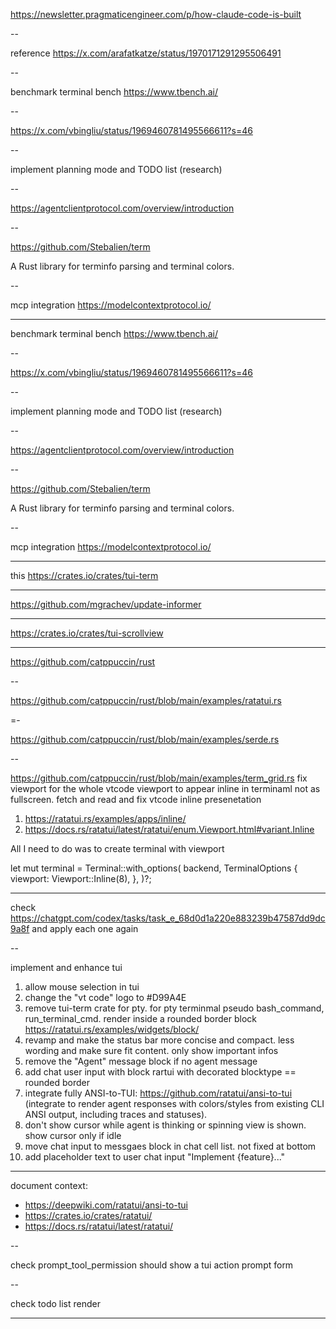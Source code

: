 https://newsletter.pragmaticengineer.com/p/how-claude-code-is-built

--

reference <https://x.com/arafatkatze/status/1970171291295506491>

--

benchmark terminal bench
<https://www.tbench.ai/>

--

<https://x.com/vbingliu/status/1969460781495566611?s=46>

--

implement planning mode and TODO list (research)

--

<https://agentclientprotocol.com/overview/introduction>

--

<https://github.com/Stebalien/term>

A Rust library for terminfo parsing and terminal colors.

--

mcp integration
<https://modelcontextprotocol.io/>

---

benchmark terminal bench
<https://www.tbench.ai/>

--

<https://x.com/vbingliu/status/1969460781495566611?s=46>

--

implement planning mode and TODO list (research)

--

<https://agentclientprotocol.com/overview/introduction>

--

<https://github.com/Stebalien/term>

A Rust library for terminfo parsing and terminal colors.

--

mcp integration
<https://modelcontextprotocol.io/>

---

this <https://crates.io/crates/tui-term>

---

<https://github.com/mgrachev/update-informer>

---

<https://crates.io/crates/tui-scrollview>

---

<https://github.com/catppuccin/rust>

--

<https://github.com/catppuccin/rust/blob/main/examples/ratatui.rs>

=-

<https://github.com/catppuccin/rust/blob/main/examples/serde.rs>

--

<https://github.com/catppuccin/rust/blob/main/examples/term_grid.rs>
fix viewport for the whole vtcode viewport to appear inline in terminaml not as fullscreen. fetch and read and fix vtcode inline presenetation

1. <https://ratatui.rs/examples/apps/inline/>
2. <https://docs.rs/ratatui/latest/ratatui/enum.Viewport.html#variant.Inline>

All I need to do was to create terminal with viewport

let mut terminal = Terminal::with_options(
backend,
TerminalOptions {
viewport: Viewport::Inline(8),
},
)?;

---

check <https://chatgpt.com/codex/tasks/task_e_68d0d1a220e883239b47587dd9dc9a8f> and apply each one again

--

implement and enhance tui

1. allow mouse selection in tui
2. change the "vt code" logo to #D99A4E
3. remove tui-term crate for pty. for pty terminmal pseudo bash_command, run_terminal_cmd. render inside a rounded border block <https://ratatui.rs/examples/widgets/block/>
4. revamp and make the status bar more concise and compact. less wording and make sure fit content. only show important infos
5. remove the "Agent" message block if no agent message
6. add chat user input with block rartui with decorated blocktype == rounded border
7. integrate fully ANSI-to-TUI: <https://github.com/ratatui/ansi-to-tui> (integrate to render agent responses with colors/styles from existing CLI ANSI output, including traces and statuses).
8. don't show cursor while agent is thinking or spinning view is shown. show cursor only if idle
9. move chat input to messgaes block in chat cell list. not fixed at bottom
10. add placeholder text to user chat input "Implement {feature}..."

---

document context:

-   <https://deepwiki.com/ratatui/ansi-to-tui>
-   <https://crates.io/crates/ratatui/>
-   <https://docs.rs/ratatui/latest/ratatui/>

--

check prompt_tool_permission should show a tui action prompt form

--

check todo list render

---
